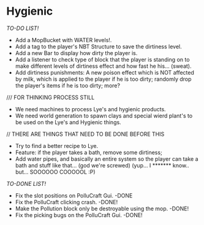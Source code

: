 Hygienic
========


*TO-DO LIST!* 

- Add a MopBucket with WATER levels!.
- Add a tag to the player's NBT Structure to save the dirtiness level.
- Add a new Bar to display how dirty the player is.
- Add a listener to check type of block that the player is standing on to make different levels of dirtiness effect and how fast he his... (sweat).
- Add dirtiness punishments: A new poison effect which is NOT affected by milk, which is applied to the player if he is too dirty; randomly drop the player's items if he is too dirty; more?

/// FOR THINKING PROCESS STILL
- We need machines to process Lye's and hygienic products.
- We need world generation to spawn clays and special wierd plant's to be used on the Lye's and Hygienic things.

// THERE ARE THINGS THAT NEED TO BE DONE BEFORE THIS
- Try to find a better recipe to Lye.
- Feature: if the player takes a bath, remove some dirtiness;
- Add water pipes, and basically an entire system so the player can take a bath and stuff like that... (god we're screwed) (yup... I ******* know.. but... SOOOOOO COOOOOL :P)



*TO-DONE LIST!* 
- Fix the slot positions on PolluCraft Gui. -DONE
- Fix the PolluCraft clicking crash. -DONE!
- Make the Pollution block only be destroyable using the mop. -DONE!
- Fix the picking bugs on the PolluCraft Gui. -DONE!
